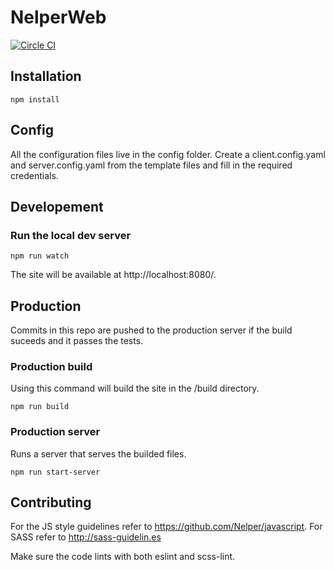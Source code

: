 # NelperWeb

[![Circle CI](https://circleci.com/gh/Nelper/NelperWeb.svg?style=svg&circle-token=9ff50bb39dbe56fbd0f72c99452f319c3a8c83c3)](https://circleci.com/gh/Nelper/NelperWeb)

## Installation

```
npm install
```

## Config

All the configuration files live in the config folder. Create a client.config.yaml and server.config.yaml from the template files and fill in the required credentials.

## Developement


### Run the local dev server

```
npm run watch
```

The site will be available at http://localhost:8080/.

## Production

Commits in this repo are pushed to the production server if the build suceeds and it passes the tests.

### Production build

Using this command will build the site in the /build directory.

```
npm run build
```

### Production server

Runs a server that serves the builded files.

```
npm run start-server
```

## Contributing

For the JS style guidelines refer to https://github.com/Nelper/javascript.
For SASS refer to http://sass-guidelin.es

Make sure the code lints with both eslint and scss-lint.
